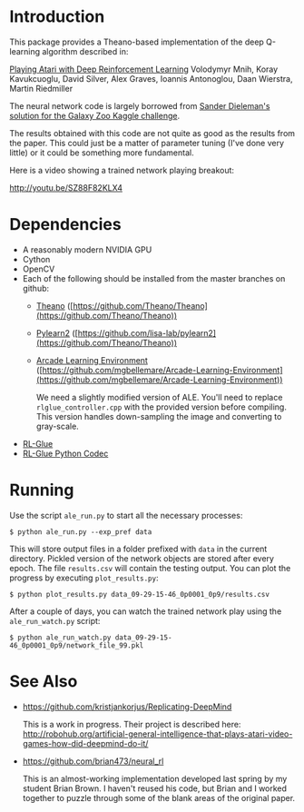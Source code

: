 # Introduction 

This package provides a Theano-based implementation of the deep
Q-learning algorithm described in:

[Playing Atari with Deep Reinforcement Learning](http://arxiv.org/abs/1312.5602)
Volodymyr Mnih, Koray Kavukcuoglu, David Silver, Alex Graves, Ioannis
Antonoglou, Daan Wierstra, Martin Riedmiller

The neural network code is largely borrowed from [Sander Dieleman's
solution for the Galaxy Zoo Kaggle
challenge](http://benanne.github.io/2014/04/05/galaxy-zoo.html).

The results obtained with this code are not quite as good as the
results from the paper.  This could just be a matter of parameter
tuning (I've done very little) or it could be something more
fundamental.

Here is a video showing a trained network playing breakout:

 http://youtu.be/SZ88F82KLX4


# Dependencies

* A reasonably modern NVIDIA GPU
* Cython
* OpenCV
* Each of the following should be installed from the master branches on github:
  * [Theano](http://deeplearning.net/software/theano/) ([https://github.com/Theano/Theano](https://github.com/Theano/Theano))
  * [Pylearn2](http://deeplearning.net/software/pylearn2/) ([https://github.com/lisa-lab/pylearn2](https://github.com/Theano/Theano))
  * [Arcade Learning Environment](http://www.arcadelearningenvironment.org/) ([https://github.com/mgbellemare/Arcade-Learning-Environment](https://github.com/mgbellemare/Arcade-Learning-Environment))

     We need a slightly modified version of ALE.  You'll need to replace `rlglue_controller.cpp` with the provided version before compiling.  This version handles down-sampling the image and  converting to gray-scale.
* [RL-Glue](http://glue.rl-community.org/wiki/Main_Page)
* [RL-Glue Python Codec](http://glue.rl-community.org/wiki/Python_Codec)


# Running

Use the script `ale_run.py` to start all the necessary processes:

`$ python ale_run.py --exp_pref data`

This will store output files in a folder prefixed with `data` in the current
directory.  Pickled version of the network objects are stored after every 
epoch.  The file `results.csv` will contain the testing output.  You can 
plot the progress by executing `plot_results.py`:

`$ python plot_results.py data_09-29-15-46_0p0001_0p9/results.csv`

After a couple of days, you can watch the trained network play using the 
`ale_run_watch.py` script: 

`$ python ale_run_watch.py data_09-29-15-46_0p0001_0p9/network_file_99.pkl`


# See Also

* https://github.com/kristjankorjus/Replicating-DeepMind

  This is a work in progress.  Their project is described here: 
  http://robohub.org/artificial-general-intelligence-that-plays-atari-video-games-how-did-deepmind-do-it/

* https://github.com/brian473/neural_rl

  This is an almost-working implementation developed last spring by my
  student Brian Brown.  I haven't reused his code, but Brian and I
  worked together to puzzle through some of the blank areas of the
  original paper.